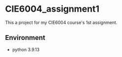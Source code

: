 # CIE6004_assignment1

This a project for my CIE6004 course's 1st assignment.

## Environment

- python 3.9.13
